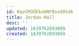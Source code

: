 ```yaml
---
id: KqvCM3OEkxbNY8sxXOteb
title: Jordan Hall
desc: ''
updated: 1639762693869
created: 1639762693869
---
```


